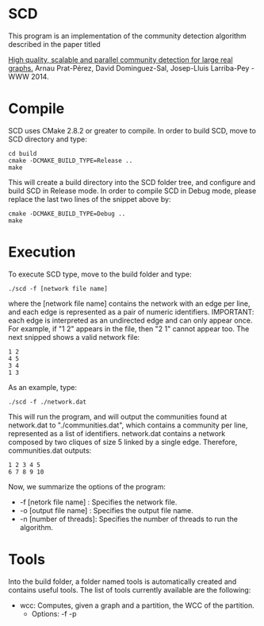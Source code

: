 SCD
===

This program is an implementation of the community detection algorithm described in the paper titled

[High quality, scalable and parallel community detection for large real graphs.](http://www.dama.upc.edu/publications) Arnau Prat-Pérez, David Dominguez-Sal, Josep-Lluis Larriba-Pey - WWW 2014.


Compile
===

SCD uses CMake 2.8.2 or greater to compile. In order to build SCD, move to SCD directory and type:

```
cd build
cmake -DCMAKE_BUILD_TYPE=Release ..
make
``` 

This will create a build directory into the SCD folder tree, and configure and build SCD in Release mode.
In order to compile SCD in Debug mode, please replace the last two lines of the snippet above by:

```
cmake -DCMAKE_BUILD_TYPE=Debug ..
make
``` 

Execution
===

To execute SCD type, move to the build folder and type:

```
./scd -f [network file name]
```

where the [network file name] contains the network with an edge per line, and each edge is represented as a pair of numeric identifiers. 
IMPORTANT: each edge is interpreted as an undirected edge and can only appear once. 
For example, if "1 2" appears in the file, then "2 1" cannot appear too. The next snipped shows a valid network file:

```
1 2
4 5
3 4
1 3
```

As an example, type:

```
./scd -f ./network.dat
```

This will run the program, and will output the communities found at network.dat to "./communities.dat", which contains
a community per line, represented as a list of identifiers. network.dat contains a network composed by two cliques of size 5 linked by a single edge. Therefore, communities.dat outputs:

``` 
1 2 3 4 5
6 7 8 9 10
```

Now, we summarize the options of the program:

  *  -f [netork file name] : Specifies the network file.
  *  -o [output file name] : Specifies the output file name.
  *  -n [number of threads]: Specifies the number of threads to run the algorithm.
  

Tools
===

Into the build folder, a folder named tools is automatically created and contains useful tools. The list of tools currently available are the following:
  * wcc: Computes, given a graph and a partition, the WCC of the partition.
      * Options: -f <graph file name> -p <partition file name>
 






